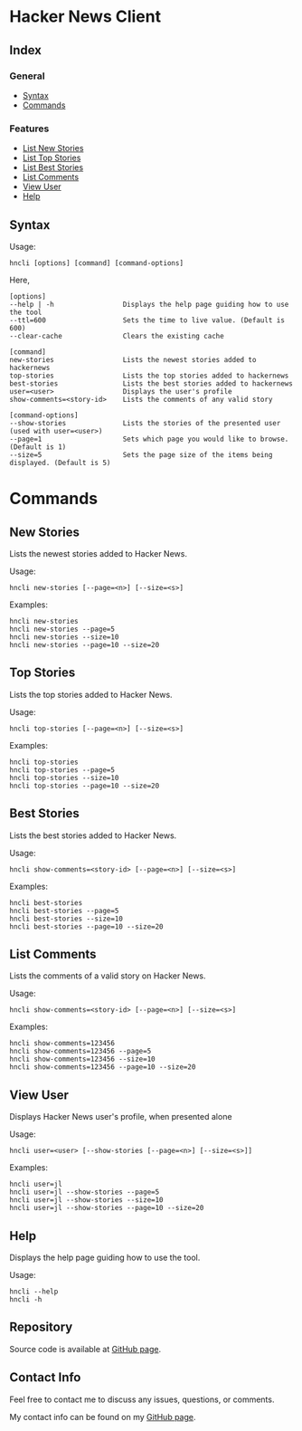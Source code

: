 
Hacker News Client
==================

## Index

### General

* [Syntax](#syntax)
* [Commands](#commands)

### Features

* [List New Stories](#new-stories)
* [List Top Stories](#top-stories)
* [List Best Stories](#best-stories)
* [List Comments](#list-comments)
* [View User](#view-user)
* [Help](#help)


## Syntax

Usage:

    hncli [options] [command] [command-options]

Here,

    [options]
    --help | -h                 Displays the help page guiding how to use the tool
    --ttl=600                   Sets the time to live value. (Default is 600)
    --clear-cache               Clears the existing cache
    
    [command]
    new-stories                 Lists the newest stories added to hackernews
    top-stories                 Lists the top stories added to hackernews
    best-stories                Lists the best stories added to hackernews
    user=<user>                 Displays the user's profile
    show-comments=<story-id>    Lists the comments of any valid story
    
    [command-options]
    --show-stories              Lists the stories of the presented user (used with user=<user>)
    --page=1                    Sets which page you would like to browse. (Default is 1)
    --size=5                    Sets the page size of the items being displayed. (Default is 5)



# Commands


## New Stories 

Lists the newest stories added to Hacker News.

Usage:

    hncli new-stories [--page=<n>] [--size=<s>]

Examples:

    hncli new-stories
    hncli new-stories --page=5
    hncli new-stories --size=10
    hncli new-stories --page=10 --size=20


## Top Stories

Lists the top stories added to Hacker News.

Usage:

    hncli top-stories [--page=<n>] [--size=<s>]

Examples:

    hncli top-stories
    hncli top-stories --page=5
    hncli top-stories --size=10
    hncli top-stories --page=10 --size=20


## Best Stories

Lists the best stories added to Hacker News.

Usage:

    hncli show-comments=<story-id> [--page=<n>] [--size=<s>]

Examples:

    hncli best-stories
    hncli best-stories --page=5
    hncli best-stories --size=10
    hncli best-stories --page=10 --size=20


## List Comments

Lists the comments of a valid story on Hacker News.

Usage:

    hncli show-comments=<story-id> [--page=<n>] [--size=<s>]

Examples:

    hncli show-comments=123456
    hncli show-comments=123456 --page=5
    hncli show-comments=123456 --size=10
    hncli show-comments=123456 --page=10 --size=20


## View User

Displays Hacker News user's profile, when presented alone

Usage:

    hncli user=<user> [--show-stories [--page=<n>] [--size=<s>]]

Examples:

    hncli user=jl
    hncli user=jl --show-stories --page=5
    hncli user=jl --show-stories --size=10
    hncli user=jl --show-stories --page=10 --size=20


## Help

Displays the help page guiding how to use the tool.

Usage:

    hncli --help
    hncli -h



## Repository

Source code is available at [GitHub page](https://github.com/rishabhmalik759/oop-hackernews-api.git).


## Contact Info

Feel free to contact me to discuss any issues, questions, or comments.

My contact info can be found on my [GitHub page](https://github.com/rishabhmalik759).
